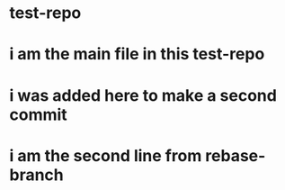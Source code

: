 # test-repo
# i am the main file in this test-repo
# i was added here to make a second commit
# i am the second line from rebase-branch
